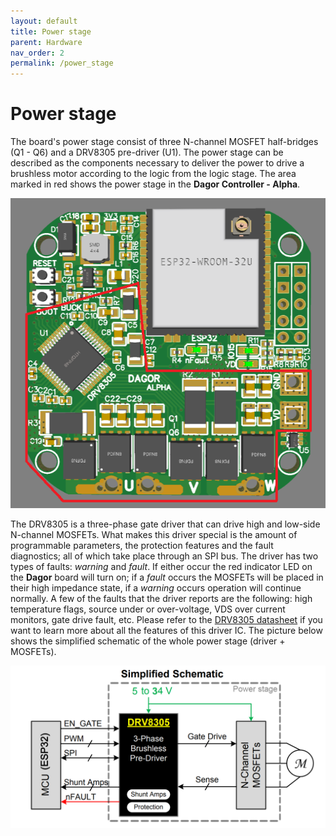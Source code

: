 ```yaml
---
layout: default
title: Power stage
parent: Hardware
nav_order: 2
permalink: /power_stage
---
```


# Power stage

The board's power stage consist of three N-channel MOSFET half-bridges (Q1 - Q6) and a DRV8305 pre-driver (U1). The power stage can be described as the components necessary to deliver the power to drive a brushless motor according to the logic from the logic stage. The area marked in red shows the power stage in the **Dagor Controller - Alpha**.

![power_stage_dagor](Images/power_stage_dagor.png)

The DRV8305 is a three-phase gate driver that can drive high and low-side N-channel MOSFETs. What makes this driver special is the amount of programmable parameters, the protection features and the fault diagnostics; all of which take place through an SPI bus.
The driver has two types of faults: *warning* and *fault*. If either occur the red indicator LED on the **Dagor** board will turn on; if a *fault* occurs the MOSFETs will be placed in their high impedance state, if a *warning* occurs operation will continue normally.
A few of the faults that the driver reports are the following: high temperature flags, source under or over-voltage, VDS over current monitors, gate drive fault, etc. Please refer to the  [DRV8305 datasheet](https://www.ti.com/lit/ds/symlink/drv8305.pdf?ts=1593641896221&ref_url=https%253A%252F%252Fwww.google.com%252F) if you want to learn more about all the features of this driver IC.
The picture below shows the simplified schematic of the whole power stage (driver +  MOSFETs).

![DRV8305](Images/PowerStage.png)
